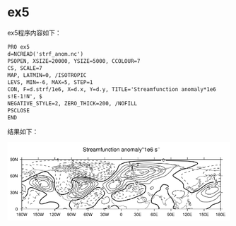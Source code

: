 # ex5

ex5程序内容如下：

```text
PRO ex5
d=NCREAD('strf_anom.nc')
PSOPEN, XSIZE=20000, YSIZE=5000, CCOLOUR=7
CS, SCALE=7
MAP, LATMIN=0, /ISOTROPIC
LEVS, MIN=-6, MAX=5, STEP=1
CON, F=d.strf/1e6, X=d.x, Y=d.y, TITLE='Streamfunction anomaly*1e6 s!E-1!N', $
NEGATIVE_STYLE=2, ZERO_THICK=200, /NOFILL
PSCLOSE
END
```

结果如下：

![](.gitbook/assets/ex5.PNG)



